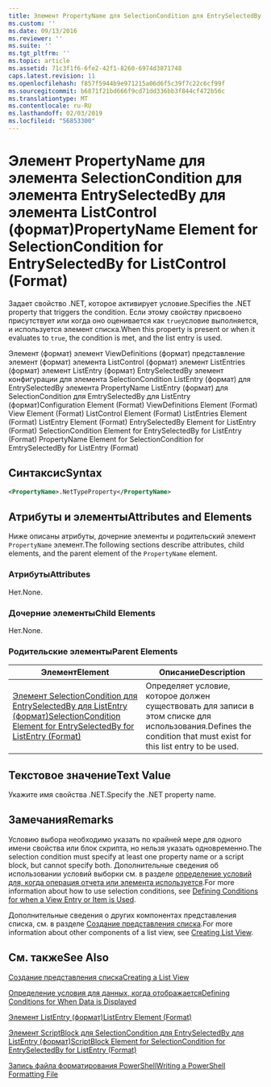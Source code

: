 ```yaml
---
title: Элемент PropertyName для SelectionCondition для EntrySelectedBy для ListControl (формат) | Документация Майкрософт
ms.custom: ''
ms.date: 09/13/2016
ms.reviewer: ''
ms.suite: ''
ms.tgt_pltfrm: ''
ms.topic: article
ms.assetid: 71c3f1f6-6fe2-42f1-8260-6974d3871748
caps.latest.revision: 11
ms.openlocfilehash: f857f5944b9e971215a06d6f5c39f7c22c6cf99f
ms.sourcegitcommit: b6871f21bd666f9cd71dd336bb3f844cf472b56c
ms.translationtype: MT
ms.contentlocale: ru-RU
ms.lasthandoff: 02/03/2019
ms.locfileid: "56853300"
---
```

# <a name="propertyname-element-for-selectioncondition-for-entryselectedby-for-listcontrol-format"></a><span data-ttu-id="7af18-102">Элемент PropertyName для элемента SelectionCondition для элемента EntrySelectedBy для элемента ListControl (формат)</span><span class="sxs-lookup"><span data-stu-id="7af18-102">PropertyName Element for SelectionCondition for EntrySelectedBy for ListControl (Format)</span></span>

<span data-ttu-id="7af18-103">Задает свойство .NET, которое активирует условие.</span><span class="sxs-lookup"><span data-stu-id="7af18-103">Specifies the .NET property that triggers the condition.</span></span> <span data-ttu-id="7af18-104">Если этому свойству присвоено присутствует или когда оно оценивается как `true`условие выполняется, и используется элемент списка.</span><span class="sxs-lookup"><span data-stu-id="7af18-104">When this property is present or when it evaluates to `true`, the condition is met, and the list entry is used.</span></span>

<span data-ttu-id="7af18-105">Элемент (формат) элемент ViewDefinitions (формат) представление элемент (формат) элемента ListControl (формат) элемент ListEntries (формат) элемент ListEntry (формат) EntrySelectedBy элемент конфигурации для элемента SelectionCondition ListEntry (формат) для EntrySelectedBy элемента PropertyName ListEntry (формат) для SelectionCondition для EmtrySelectedBy для ListEntry (формат)</span><span class="sxs-lookup"><span data-stu-id="7af18-105">Configuration Element (Format) ViewDefinitions Element (Format) View Element (Format) ListControl Element (Format) ListEntries Element (Format) ListEntry Element (Format) EntrySelectedBy Element for ListEntry (Format) SelectionCondition Element for EntrySelectedBy for ListEntry (Format) PropertyName Element for SelectionCondition for EmtrySelectedBy for ListEntry (Format)</span></span>

## <a name="syntax"></a><span data-ttu-id="7af18-106">Синтаксис</span><span class="sxs-lookup"><span data-stu-id="7af18-106">Syntax</span></span>

```xml
<PropertyName>.NetTypeProperty</PropertyName>
```

## <a name="attributes-and-elements"></a><span data-ttu-id="7af18-107">Атрибуты и элементы</span><span class="sxs-lookup"><span data-stu-id="7af18-107">Attributes and Elements</span></span>

<span data-ttu-id="7af18-108">Ниже описаны атрибуты, дочерние элементы и родительский элемент `PropertyName` элемент.</span><span class="sxs-lookup"><span data-stu-id="7af18-108">The following sections describe attributes, child elements, and the parent element of the `PropertyName` element.</span></span>

### <a name="attributes"></a><span data-ttu-id="7af18-109">Атрибуты</span><span class="sxs-lookup"><span data-stu-id="7af18-109">Attributes</span></span>

<span data-ttu-id="7af18-110">Нет.</span><span class="sxs-lookup"><span data-stu-id="7af18-110">None.</span></span>

### <a name="child-elements"></a><span data-ttu-id="7af18-111">Дочерние элементы</span><span class="sxs-lookup"><span data-stu-id="7af18-111">Child Elements</span></span>

<span data-ttu-id="7af18-112">Нет.</span><span class="sxs-lookup"><span data-stu-id="7af18-112">None.</span></span>

### <a name="parent-elements"></a><span data-ttu-id="7af18-113">Родительские элементы</span><span class="sxs-lookup"><span data-stu-id="7af18-113">Parent Elements</span></span>

|<span data-ttu-id="7af18-114">Элемент</span><span class="sxs-lookup"><span data-stu-id="7af18-114">Element</span></span>|<span data-ttu-id="7af18-115">Описание</span><span class="sxs-lookup"><span data-stu-id="7af18-115">Description</span></span>|
|-------------|-----------------|
|[<span data-ttu-id="7af18-116">Элемент SelectionCondition для EntrySelectedBy для ListEntry (формат)</span><span class="sxs-lookup"><span data-stu-id="7af18-116">SelectionCondition Element for EntrySelectedBy for ListEntry (Format)</span></span>](./selectioncondition-element-for-entryselectedby-for-listcontrol-format.md)|<span data-ttu-id="7af18-117">Определяет условие, которое должен существовать для записи в этом списке для использования.</span><span class="sxs-lookup"><span data-stu-id="7af18-117">Defines the condition that must exist for this list entry to be used.</span></span>|

## <a name="text-value"></a><span data-ttu-id="7af18-118">Текстовое значение</span><span class="sxs-lookup"><span data-stu-id="7af18-118">Text Value</span></span>

<span data-ttu-id="7af18-119">Укажите имя свойства .NET.</span><span class="sxs-lookup"><span data-stu-id="7af18-119">Specify the .NET property name.</span></span>

## <a name="remarks"></a><span data-ttu-id="7af18-120">Замечания</span><span class="sxs-lookup"><span data-stu-id="7af18-120">Remarks</span></span>

<span data-ttu-id="7af18-121">Условию выбора необходимо указать по крайней мере для одного имени свойства или блок скрипта, но нельзя указать одновременно.</span><span class="sxs-lookup"><span data-stu-id="7af18-121">The selection condition must specify at least one property name or a script block, but cannot specify both.</span></span> <span data-ttu-id="7af18-122">Дополнительные сведения об использовании условий выборки см. в разделе [определение условий для, когда операция отчета или элемента используется](./defining-conditions-for-displaying-data.md).</span><span class="sxs-lookup"><span data-stu-id="7af18-122">For more information about how to use selection conditions, see [Defining Conditions for when a View Entry or Item is Used](./defining-conditions-for-displaying-data.md).</span></span>

<span data-ttu-id="7af18-123">Дополнительные сведения о других компонентах представления списка, см. в разделе [Создание представления списка](./creating-a-list-view.md).</span><span class="sxs-lookup"><span data-stu-id="7af18-123">For more information about other components of a list view, see [Creating List View](./creating-a-list-view.md).</span></span>

## <a name="see-also"></a><span data-ttu-id="7af18-124">См. также</span><span class="sxs-lookup"><span data-stu-id="7af18-124">See Also</span></span>

[<span data-ttu-id="7af18-125">Создание представления списка</span><span class="sxs-lookup"><span data-stu-id="7af18-125">Creating a List View</span></span>](./creating-a-list-view.md)

[<span data-ttu-id="7af18-126">Определение условия для данных, когда отображается</span><span class="sxs-lookup"><span data-stu-id="7af18-126">Defining Conditions for When Data is Displayed</span></span>](./defining-conditions-for-displaying-data.md)

[<span data-ttu-id="7af18-127">Элемент ListEntry (формат)</span><span class="sxs-lookup"><span data-stu-id="7af18-127">ListEntry Element (Format)</span></span>](./listentry-element-for-listcontrol-format.md)

[<span data-ttu-id="7af18-128">Элемент ScriptBlock для SelectionCondition для EntrySelectedBy для ListEntry (формат)</span><span class="sxs-lookup"><span data-stu-id="7af18-128">ScriptBlock Element for SelectionCondition for EntrySelectedBy for ListEntry (Format)</span></span>](./scriptblock-element-for-selectioncondition-for-entryselectedby-for-listcontrol-format.md)

[<span data-ttu-id="7af18-129">Запись файла форматирования PowerShell</span><span class="sxs-lookup"><span data-stu-id="7af18-129">Writing a PowerShell Formatting File</span></span>](./writing-a-powershell-formatting-file.md)
